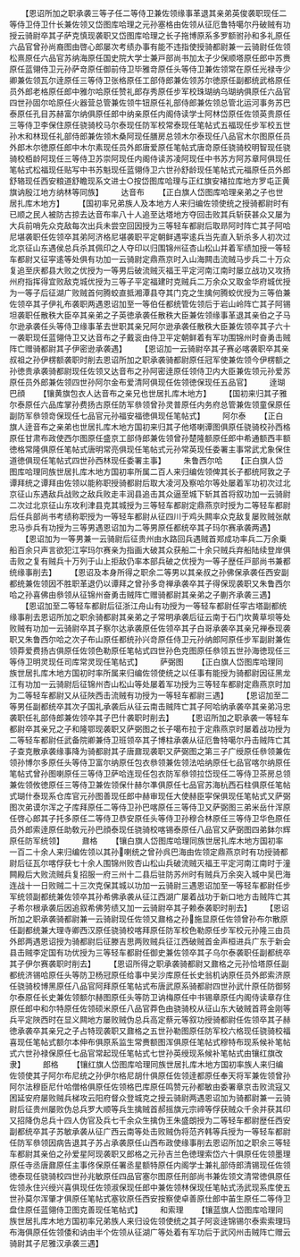 <!-- { "loadSidebar": true } -->
　　【恩诏所加之职承袭三等子任二等侍卫兼佐领缘事革退其亲弟英俊袭职现任二等侍卫侍卫什长兼佐领又岱图库哈理之元孙塞格由佐领从征厄鲁特噶尔丹破贼有功授云骑尉卒其子萨克慎现袭职又岱图库哈理之长子拖博原系多罗额驸孙和多礼原任六品官曾孙尚裔图由啓心郎屡次考绩办事有能不违指使授骑都尉兼一云骑尉任佐领松熹原任六品官苏纳海原任国史院大学士兼戸部尚书加太子少保顺塔原任郎中苏赉原任蓝翎侍卫元孙萨竒原任御前侍卫毕雅竒原任头等侍卫兼佐领常在原任光禄寺少卿兼佐领瓦尔逹原任三等侍卫张格原任工部侍郎兼佐领苏尔徳原任副都统武格原任员外郎老格原任郎中雅尔哈原任赞礼郎存秀原任步军校珠瑚纳乌瑚纳俱原任六品官四世孙固尔哈原任火器营总管兼佐领牛钮原任礼部侍郎兼佐领总管北运河事务苏巴泰原任孔目苏赫富尔纳俱原任郎中纳亲原任内阁侍读学士阿林岱原任佐领英贵原任三等侍卫李保住原任骁骑校马尔泰现任防军校常泰现任笔帖式五福现任步军校五世孙木和林现任礼部侍郎兼佐领木桑阿现任膳房总领木尔泰现任八品官木尔图原任员外郎木尔徳原任郎中木尔素现任员外郎唐爱原任笔帖式唐竒原任骁骑校明智现任骁骑校栢龄阿现任三等侍卫苏崇阿现任内阁侍读苏凌阿现任中书苏方阿苏章阿俱现任笔帖式松福现任贴写中书苏魁现任蓝翎侍卫六世孙舒龄现任笔帖式元福原任员外郎舒辂现任西安粮道舒瞻现系文进士○按岱图库哈理与正红旗安褚拉库地方罗屯正黄旗讷殷江地方纳林等同族】
　　达音布
　　【正白旗人岱图库哈理亲弟之子也世居扎库木地方】
　　【国初率兄弟族人及本地方人来归编佐领使统之授骑都尉时有已顺之民人被防古掠去达音布率八十人追至达塔地方夺回击败其兵斩获甚众又屡为大兵前哨先众克敌每次出兵未尝空回因授为三等轻车都尉后取昻阿时阵亡其子阿哈尼堪袭职任佐领卒其弟阿济格尼堪袭职平定朝鲜遇寜逺兵当先直入斩杀多人初次过北京征山东遇侯总兵杀其佩印之人夺印以归围锦州征杏山松山并着军绩加授一等轻车都尉又征寜逺等处俱有功加一云骑尉定鼎燕京时入山海闗击流贼马步兵二十万众复追至庆都县大败之优授为一等男后破流贼灭福王平定河南江南时屡立战功又攻扬州府指挥得宜败敌克城优授为三等子平定福建时克贼兵二万余众又取金华府城优授为一等子后征湖广败贼首何腾蛟直抵湘潭县夺其门克之生擒何腾蛟优授为三等伯兼佐领卒其子伊礼布袭职两遇恩诏加至一等伯任都统管佐领后于岩山岭阵亡其子阿锡坦袭职任散秩大臣卒其亲弟之子英徳承袭任散秩大臣兼佐领缘事革退其亲伯之子马尔逊承袭任头等侍卫缘事革去世职其亲兄阿尔逊承袭任散秩大臣兼佐领卒其子六十一袭职现任蓝翎侍卫又达音布之子戴衮由侍卫平定朝鲜着有军功围锦州时奋勇击贼阵亡赠骑都尉其子伊密逊承袭遇】
　　【恩诏加一云骑尉卒其子赛必喀袭职卒其亲叔祖之孙伊楞额袭职时削去恩诏所加之职承袭骑都尉原任冠军使兼佐领今伊楞额之孙徳贵承袭骑都尉现任佐领又达音布之孙阿密逹原任领侍卫内大臣兼佐领元孙爱苏原任员外郎兼佐领四世孙阿尔金布爱清阿俱现任佐领徳保现任五品官】
　　逹瑚巴顔
　　【镶黄旗包衣人达音布之亲兄也世居扎库木地方】
　　【国初来归其子雅尔泰原任六品库掌孙费扬古原任防军叅领曾孙灵普原任内务府总管兼佐领童保原任副防军叅领竒保现任七品官元孙福安福徳俱现任笔帖式】
　　阿尔泰
　　【正白旗人逹音布之亲弟也世居扎库木地方国初来归其子他塔喇谭图俱原任骁骑校孙西格原任甘肃布政使西尔图原任盛京工部侍郎兼佐领曾孙楚隆额原任郎中希通额西丰额徳格常隆俱原任笔帖式唐明常亮俱现任笔帖式元孙常英现任委署主事常武尤象保住道徳俱现任笔帖式四世孙西林现任委署主事】
　　朱鲁西尔哈
　　【正白旗人岱图库哈理同族世居扎库木地方国初率所属二百人来归编佐领俾其长子都统阿敦之子谭拜统之谭拜由佐领以能称职授骑都尉后取大凌河及察哈尔等处屡着军功初次过北京征山东遇敌兵战败之敌兵败走丰润县追击其众逼至城下斩其首将叙功加一云骑尉二次过北京征山东攻利津县克其城授为三等轻车都尉定鼎燕京时授为二等轻车都尉后任兵部尚书考绩称职授为一等轻车都尉从征四川于鸡头闗率众克敌复屡败贼张献忠马歩兵有功授为三等男遇恩诏加为二等男原任都统卒其子玛尔赛承袭两遇】
　　【恩诏加为一等男兼一云骑尉后征贵州由水路回兵遇贼首郑成功率兵二万余乗船百余只声言欲犯江寜玛尔赛亲为指画大破其众获船二十余只贼兵弃船陆续登岸俱击败之复有贼兵十万列于山上拒敌仍率本部兵破之优授为一等子歴任戸部尚书兼都统缘事削去】
　　【恩诏及本身所得之职余二等男以其亲叔之孙佛保承袭任西安副都统兼佐领因不胜职革退仍以谭拜之曾孙多竒禅承袭卒其子得保现袭职又朱鲁西尔哈之孙喜佛由叅领从征锦州奋勇击贼阵亡赠骑都尉其亲弟之子蒯齐承袭三遇】
　　【恩诏加至二等轻车都尉后征浙江舟山有功授为一等轻车都尉任寜古塔副都统缘事削去恩诏所加之职余骑都尉其亲弟之子常明承袭后征云南于石门坎黄草坝等处败贼有功加一云骑尉卒其子察尔达承袭原任佐领卒其子白哥承袭卒其亲兄禅泰现袭职又朱鲁西尔哈之次子布山原任都统孙兴竒原任侍卫元孙纳郎阿原任步军副尉兼佐领莽爱费扬古俱原任佐领色勒原任笔帖式四世孙色克图原任叅领五世孙海徳现任三等侍卫明灵现任司库常灵现任笔帖式】
　　萨弼图
　　【正白旗人岱图库哈理同族世居扎库木地方国初时率所属来归编佐领使统之以任事有能授为骑都尉因征黑龙江有功加一云骑尉后征锦州杏山松山等处屡着军功授为三等轻车都尉定鼎燕京时加为二等轻车都尉又从征陜西击流贼有功授为一等轻车都尉三遇】
　　【恩诏加至二等男任副都统卒其次子国礼承袭后从征云南击贼阵亡其子阿哈纳承袭卒其亲弟冯忠袭职任礼部侍郎兼佐领卒其子巴什袭职时削去】
　　【恩诏所加之职承袭一等轻车都尉卒其亲兄之子和隆鄂现袭职又萨弼图之长子噶布拉于定鼎燕京时屡着战功授为二等轻车都尉任武备院卿兼侍卫班领卒其子博柱承袭从征厄鲁特噶尔丹击贼阵亡其子查克散承袭缘事降为骑都尉其子唐鼐现袭职又萨弼图之第三子广绶原任叅领兼佐领孙博尔多原任头等侍卫富尔纳原任包衣叅领兼佐领法哈纳原任七品官喀尔纳原任笔帖式曾孙图喇原任三等侍卫萨哈连现任包衣防军叅领拉岱现任二等侍卫茶房总领兼佐领攸徳原任三等侍卫兼佐领保什赫尔凖俱原任七品官苏海杭西石柱俱原任笔帖式瑚什泰现系仓库官元孙图善现任郎中赫审现任大使赫臣寜保俱现任笔帖式又萨弼图次弟谟尔浑之子库拜原任二等侍卫孙巴喀原任三等侍卫又萨弼图三弟米岳什浑原任啓心郎其子托多原任二等侍卫恭安原任头等侍卫孙穆合林原任三等侍卫华色原任员外郎索逹原任助敎元孙巴顔泰现任骁骑校喀锡泰原任八品官又萨弼图四弟鉢尔辉原任防军统领】
　　鼐格
　　【镶白旗人岱图库哈理同族世居扎库木地方国初率一百二十余人来归编佐领以其孙喇统之曾孙呉巴海由佐领定鼎燕京时有功授骑都尉后征瓦尔喀俘获七十余人围锦州败杏山松山兵破流贼灭福王平定河南江南时于潼闗殿后大败流贼兵复招服一府三州十二县后驻防苏州时有贼兵万余突入城中吴巴海连战十一日败贼二十三次克保其城以功加一云骑尉三遇恩诏加至一等轻车都尉任步军统领副都统兼佐领卒其孙希佛承袭从征江西湖广屡着战功于新口地方击贼阵亡其子希尔根承袭后因追叙希佛劳绩又加一云骑尉卒其子赖泰袭职时削去】
　　【恩诏所加之职承袭骑都尉兼一云骑尉现任佐领又鼐格之孙施显原任佐领曾孙布尔散原任副都统兼大理寺卿西汉原任骁骑校喀拜原任防军校色勒原任步军校元孙隆三由员外郎两遇恩诏授为骑都尉后征滕吉思两败贼兵征江西破贼首金声桓进兵广东于新会县击贼李定国有功优授为三等轻车都尉任御史兼佐领卒其子乌尔泰袭职任副都统卒其子伊尔赛袭职时削去】
　　【恩诏所得之职承袭骑都尉又鼐格之元孙恰塔原任副都统济锡哈原任头等防卫杨冠原任给事中吴沙库原任长史翁机讷原任员外郎索济原任骁骑校博黑原任八品官阿拜原任笔帖式布唐武原系骑都尉四世孙武什原任防御努尔泰原任长史兼佐领额尔赫图原任头等防卫讷梅原任中书锡章原任内阁侍读章存住原任郎中和尔特原任佐领硕米原任八品官莽色由骁骑校从征山东大破贼首蒋金刚等兵平定陜西时在显义闗地方屡败贼伪总兵高定蔡元等叙功授骑都尉任佐领卒其子赫徳承袭卒其亲兄之子占特现袭职又鼐格之五世孙勒图原任防军校六格现任骁骑校福喜现任笔帖式额尔本伸布俱原系监生常赉额图浑俱原任笔帖式穆特布现系候补笔帖式六世孙禄保原任七品官常起现任笔帖式七世孙英绶现系候补笔帖式由镶红旗改隶】
　　郎格
　　【镶红旗人岱图库哈理同族世居扎库木地方国初率族人来归编佐领使其子阿尔布尼统之孙伊尔格尼胡什俱原任佐领逹都原任奉天将军兼佐领曾孙阿尔法穆臣尼什哈僧格俱原任佐领格巴库原任鸣赞元孙都敏由委署章京击败流寇又困延安府屡败贼兵梯攻云阳府督众登城克之授云骑尉两遇恩诏加为骑都尉兼一云骑尉后征贵州屡败伪总兵罗大顺等兵生擒贼首郝摇旗元宗禘等俘获贼众千余并获其印又招降伪总兵十四人伪官及兵七千余众生擒伪王朱盛朗授为二等轻车都尉歴任西安副都统卒其子苏敏承袭从征广西云南等处击败贼伪将范齐韩等兵授为一等轻车都尉任防军叅领因病告退其子苏占承袭原任山西布政使缘事削去恩诏所加之职余三等轻车都尉其亲伯之孙爱星阿现袭职又郎格之元孙吉兰色徳理索岱六十俱原任佐领墨理原任寺丞唐鼐原任主事佟保原任署丞星额特原任内阁学士兼礼部侍郎清锡现任佐领徳泰现任骁骑校四世孙兆敏原任四品官塞尔图原任刑部尚书兼佐领文清常徳俱原任佐领永住兴绶兴喜俱现任佐领淑保现任郎中兼佐领林保现任笔帖式汤武现系库使五世孙莫尔浑肇才俱原任笔帖式塞钦原任西安按察使卓善原仕郎中苖生原任二等侍卫盘住原任蓝翎侍卫图克善现任笔帖式】
　　和索理
　　【镶蓝旗人岱图库哈理同族世居扎库木地方国初率兄弟族人来归设佐领使统之其子阿衮逹锦锡尔泰索索理玛布海俱原任佐领倭和讷由半个佐领从征湖广等处着有军功后于武冈州击贼阵亡赠云骑尉其子尼雅汉承袭三遇】
